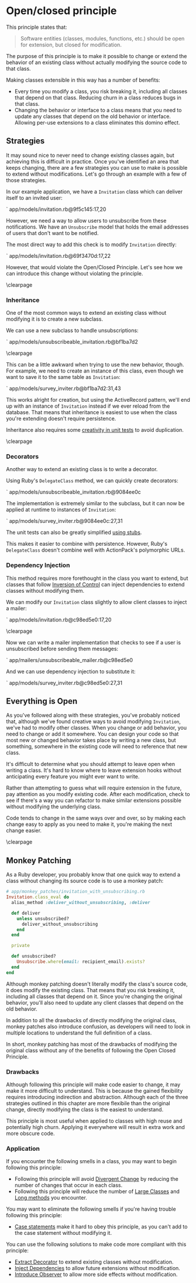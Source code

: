 # Open/closed principle

This principle states that:

> Software entities (classes, modules, functions, etc.) should be open for
> extension, but closed for modification.

The purpose of this principle is to make it possible to change or extend the
behavior of an existing class without actually modifying the source code to that
class.

Making classes extensible in this way has a number of benefits:

* Every time you modify a class, you risk breaking it, including all classes
  that depend on that class. Reducing churn in a class reduces bugs in that
  class.
* Changing the behavior or interface to a class means that you need to update
  any classes that depend on the old behavior or interface. Allowing per-use
  extensions to a class eliminates this domino effect.

## Strategies

It may sound nice to never need to change existing classes again, but achieving
this is difficult in practice. Once you've identified an area that keeps
changing, there are a few strategies you can use to make is possible to extend
without modifications. Let's go through an example with a few of those
strategies.

In our example application, we have a `Invitation` class which can deliver
itself to an invited user:

` app/models/invitation.rb@9f5c145:17,20

However, we need a way to allow users to unsubscribe from these notifications.
We have an `Unsubscribe` model that holds the email addresses of users that
don't want to be notified.

The most direct way to add this check is to modify `Invitation` directly:

` app/models/invitation.rb@69f3470d:17,22

However, that would violate the Open/Closed Principle. Let's see how we can
introduce this change without violating the principle.

\clearpage

### Inheritance

One of the most common ways to extend an existing class without modifying it is
to create a new subclass.

We can use a new subclass to handle unsubscriptions:

` app/models/unsubscribeable_invitation.rb@bf1ba7d2

\clearpage

This can be a little awkward when trying to use the new behavior, though. For
example, we need to create an instance of this class, even though we want to
save it to the same table as `Invitation`:

` app/models/survey_inviter.rb@bf1ba7d2:31,43

This works alright for creation, but using the ActiveRecord pattern, we'll end
up with an instance of `Invitation` instead if we ever reload from the database.
That means that inheritance is easiest to use when the class you're extending
doesn't require persistence.

Inheritance also requires some [creativity in unit
tests](https://github.com/thoughtbot/ruby-science/commit/bf1ba7d2) to avoid
duplication.

\clearpage

### Decorators

Another way to extend an existing class is to write a decorator.

Using Ruby's `DelegateClass` method, we can quickly create decorators:

` app/models/unsubscribeable_invitation.rb@9084ee0c

The implementation is extremely similar to the subclass, but it can now be
applied at runtime to instances of `Invitation`:

` app/models/survey_inviter.rb@9084ee0c:27,31

The unit tests can also be greatly simplified [using
stubs](https://github.com/thoughtbot/ruby-science/blob/9084ee0c/example_app/spec/models/unsubscribeable_invitation_spec.rb).

This makes it easier to combine with persistence. However, Ruby's
`DelegateClass` doesn't combine well with ActionPack's polymorphic URLs.

### Dependency Injection

This method requires more forethought in the class you want to extend, but
classes that follow [Inversion of Control](#inversion-of-control) can inject
dependencies to extend classes without modifying them.

We can modify our `Invitation` class slightly to allow client classes to inject
a mailer:

` app/models/invitation.rb@c98ed5e0:17,20

\clearpage

Now we can write a mailer implementation that checks to see if a user is
unsubscribed before sending them messages:

` app/mailers/unsubscribeable_mailer.rb@c98ed5e0

And we can use dependency injection to substitute it:

` app/models/survey_inviter.rb@c98ed5e0:27,31

## Everything is Open

As you've followed along with these strategies, you've probably noticed that,
although we've found creative ways to avoid modifying `Invitation`, we've had to
modify other classes. When you change or add behavior, you need to change or add
it somewhere. You can design your code so that most new or changed behavior
takes place by writing a new class, but something, somewhere in the existing
code will need to reference that new class.

It's difficult to determine what you should attempt to leave open when writing a
class. It's hard to know where to leave extension hooks without anticipating
every feature you might ever want to write.

Rather than attempting to guess what will require extension in the future, pay
attention as you modify existing code. After each modification, check to see if
there's a way you can refactor to make similar extensions possible without
modifying the underlying class.

Code tends to change in the same ways over and over, so by making each change
easy to apply as you need to make it, you're making the next change easier.

\clearpage

## Monkey Patching

As a Ruby developer, you probably know that one quick way to extend a class
without changing its source code is to use a monkey patch:

``` ruby
# app/monkey_patches/invitation_with_unsubscribing.rb
Invitation.class_eval do
  alias_method :deliver_without_unsubscribing, :deliver

  def deliver
    unless unsubscribed?
      deliver_without_unsubscribing
    end
  end

  private

  def unsubscribed?
    Unsubscribe.where(email: recipient_email).exists?
  end
end
```

Although monkey patching doesn't literally modify the class's source code, it
does modify the existing class. That means that you risk breaking it, including
all classes that depend on it. Since you're changing the original behavior,
you'll also need to update any client classes that depend on the old behavior.

In addition to all the drawbacks of directly modifying the original class,
monkey patches also introduce confusion, as developers will need to look in
multiple locations to understand the full definition of a class.

In short, monkey patching has most of the drawbacks of modifying the original
class without any of the benefits of following the Open Closed Principle.

### Drawbacks

Although following this principle will make code easier to change, it may make
it more difficult to understand. This is because the gained flexibility requires
introducing indirection and abstraction. Although each of the three strategies
outlined in this chapter are more flexibile than the original change, directly
modifying the class is the easiest to understand.

This principle is most useful when applied to classes with high reuse and
potentially high churn. Applying it everywhere will result in extra work and
more obscure code.

### Application

If you encounter the following smells in a class, you may want to begin
following this principle:

* Following this principle will avoid [Divergent Change](#divergent-change) by
  reducing the number of changes that occur in each class.
* Following this principle will reduce the number of [Large
  Classes](#large-class) and [Long methods](#long-method) you encounter.

You may want to eliminate the following smells if you're having trouble
following this principle:

* [Case statements](#case-statement) make it hard to obey this principle, as you
  can't add to the case statement without modifying it.

You can use the following solutions to make code more compliant with this
principle:

* [Extract Decorator](#extract-decorator) to extend existing classes without
  modification.
* [Inject Dependencies](#inject-dependencies) to allow future extensions without
  modification.
* [Introduce Observer](#introduce-observer) to allow more side effects without
  modification.
